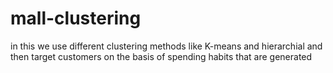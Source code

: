 # mall-clustering
in this we use different clustering methods like K-means and hierarchial and then target customers on the basis of spending habits that are generated
